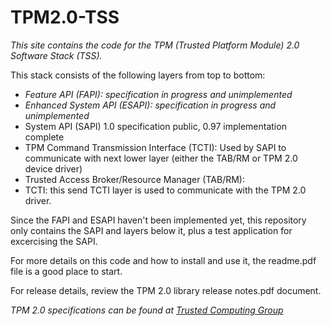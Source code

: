 # TPM2.0-TSS

*This site contains the code for the TPM (Trusted Platform Module) 2.0 Software Stack (TSS).*

This stack consists of the following layers from top to bottom:
* _Feature API (FAPI):  specification in progress and unimplemented_
* _Enhanced System API (ESAPI):  specification in progress and unimplemented_
* System API (SAPI) 1.0 specification public, 0.97 implementation complete
* TPM Command Transmission Interface (TCTI):  Used by SAPI to communicate with next lower layer (either the TAB/RM or TPM 2.0 device driver)
* Trusted Access Broker/Resource Manager (TAB/RM):  
* TCTI:  this send TCTI layer is used to communicate with the TPM 2.0 driver.

Since the FAPI and ESAPI haven't been implemented yet, this repository only contains the SAPI and layers below it, plus a test application for excercising the SAPI.

For more details on this code and how to install and use it, the readme.pdf file is a good place to start.

For release details, review the TPM 2.0 library release notes.pdf document.

*TPM 2.0 specifications can be found at [Trusted Computing Group](http://www.trustedcomputinggroup.org/)*
